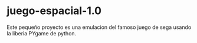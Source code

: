 # juego-espacial-1.0
Este pequeño proyecto es una emulacion del famoso juego de sega usando la liberia PYgame de python.
